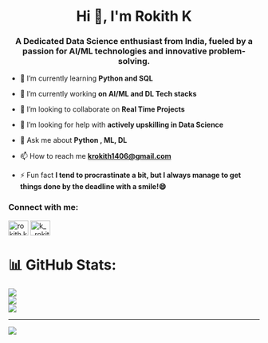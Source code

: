 <h1 align="center">Hi 👋, I'm Rokith K</h1>
<h3 align="center">A Dedicated Data Science enthusiast from India, fueled by a passion for AI/ML technologies and innovative problem-solving.</h3>

- 🔭 I’m currently learning **Python and SQL**

- 🌱 I’m currently working **on AI/ML and DL Tech stacks**

- 👯 I’m looking to collaborate on **Real Time Projects**

- 🤝 I’m looking for help with **actively upskilling in Data Science**

- 💬 Ask me about **Python , ML, DL**

- 📫 How to reach me **krokith1406@gmail.com**

- ⚡ Fun fact **I tend to procrastinate a bit, but I always manage to get things done by the deadline with a smile!😄**

<h3 align="left">Connect with me:</h3>
<p align="left">
<a href="https://linkedin.com/in/rokith k" target="blank"><img align="center" src="https://raw.githubusercontent.com/rahuldkjain/github-profile-readme-generator/master/src/images/icons/Social/linked-in-alt.svg" alt="rokith k" height="30" width="40" /></a>
<a href="https://instagram.com/k__rokith" target="blank"><img align="center" src="https://raw.githubusercontent.com/rahuldkjain/github-profile-readme-generator/master/src/images/icons/Social/instagram.svg" alt="k__rokith" height="30" width="40" /></a>
</p>


# 📊 GitHub Stats:
![](https://github-readme-stats.vercel.app/api?username=RokithK&theme=dark&hide_border=false&include_all_commits=false&count_private=false)<br/>
![](https://nirzak-streak-stats.vercel.app/?user=RokithK&theme=dark&hide_border=false)<br/>
![](https://github-readme-stats.vercel.app/api/top-langs/?username=RokithK&theme=dark&hide_border=false&include_all_commits=false&count_private=false&layout=compact)

---
[![](https://visitcount.itsvg.in/api?id=RokithK&icon=0&color=0)](https://visitcount.itsvg.in)

<!-- Proudly created with GPRM ( https://gprm.itsvg.in ) -->
